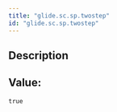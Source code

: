 ```yaml
---
title: "glide.sc.sp.twostep"
id: "glide.sc.sp.twostep"
---
```

## Description



## Value: 
```
true
```
